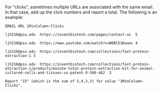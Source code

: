 

For "clicks", sometimes multiple URLs are associated with the same email. In that case, add up the click numbers and report a total. The following is an example:

    EMAIL URL 1MinColumn-Clicks

    ljh216@psu.edu	https://inventbiotech.com/pages/contact-us	5

    ljh216@psu.edu	https://www.youtube.com/watch?v=W8BlE1Kwuec	4

    ljh216@psu.edu	https://inventbiotech.com/collections/fast-protein-extraction-1	3

    ljh216@psu.edu	https://inventbiotech.com/collections/fast-protein-extraction-1/products/minute-total-protein-extraction-kit-for-animal-cultured-cells-and-tissues-us-patent-9-580-462	3

    Report "15" (which is the sum of 5,4,3,3) for value "1MinColumn-Clicks". 
